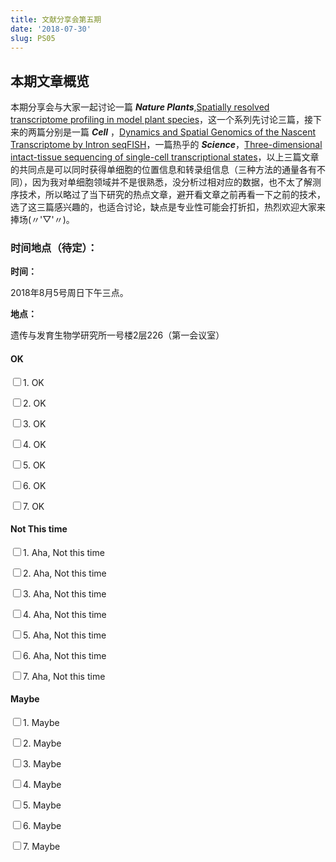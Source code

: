 ```yaml
---
title: 文献分享会第五期
date: '2018-07-30'
slug: PS05
---
```

## 本期文章概览
本期分享会与大家一起讨论一篇 ***Nature Plants***,[Spatially resolved transcriptome profiling in model plant species](https://www.nature.com/articles/nplants201761)，这一个系列先讨论三篇，接下来的两篇分别是一篇 ***Cell*** ，[Dynamics and Spatial Genomics of the Nascent Transcriptome by Intron seqFISH](https://doi.org/10.1016/j.cell.2018.05.035)，一篇热乎的 ***Science***，[Three-dimensional intact-tissue sequencing of single-cell transcriptional states](http://science.sciencemag.org/content/361/6400/eaat5691)，以上三篇文章的共同点是可以同时获得单细胞的位置信息和转录组信息（三种方法的通量各有不同），因为我对单细胞领域并不是很熟悉，没分析过相对应的数据，也不太了解测序技术，所以略过了当下研究的热点文章，避开看文章之前再看一下之前的技术，选了这三篇感兴趣的，也适合讨论，缺点是专业性可能会打折扣，热烈欢迎大家来捧场(〃'▽'〃)。


### 时间地点（待定）：
**时间：**

2018年8月5号周日下午三点。

**地点：**

遗传与发育生物学研究所一号楼2层226（第一会议室）

#### OK
<p><input type="checkbox" name="vehicle" value="Bike" />1. OK</p>
<p><input type="checkbox" name="vehicle" value="Bike" />2. OK</p>
<p><input type="checkbox" name="vehicle" value="Bike" />3. OK</p>
<p><input type="checkbox" name="vehicle" value="Bike" />4. OK</p>
<p><input type="checkbox" name="vehicle" value="Bike" />5. OK</p>
<p><input type="checkbox" name="vehicle" value="Bike" />6. OK</p>
<p><input type="checkbox" name="vehicle" value="Bike" />7. OK</p>

#### Not This time
<p><input type="checkbox" name="vehicle" value="Bike" />1. Aha, Not this time</p>
<p><input type="checkbox" name="vehicle" value="Bike" />2. Aha, Not this time</p>
<p><input type="checkbox" name="vehicle" value="Bike" />3. Aha, Not this time</p>
<p><input type="checkbox" name="vehicle" value="Bike" />4. Aha, Not this time</p>
<p><input type="checkbox" name="vehicle" value="Bike" />5. Aha, Not this time</p>
<p><input type="checkbox" name="vehicle" value="Bike" />6. Aha, Not this time</p>
<p><input type="checkbox" name="vehicle" value="Bike" />7. Aha, Not this time</p>

#### Maybe
<p><input type="checkbox" name="vehicle" value="Bike" />1. Maybe</p>
<p><input type="checkbox" name="vehicle" value="Bike" />2. Maybe</p>
<p><input type="checkbox" name="vehicle" value="Bike" />3. Maybe</p>
<p><input type="checkbox" name="vehicle" value="Bike" />4. Maybe</p>
<p><input type="checkbox" name="vehicle" value="Bike" />5. Maybe</p>
<p><input type="checkbox" name="vehicle" value="Bike" />6. Maybe</p>
<p><input type="checkbox" name="vehicle" value="Bike" />7. Maybe</p>
